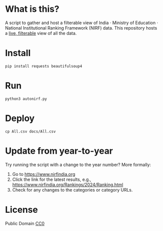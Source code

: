 # What is this?

A script to gather and host a filterable view of India ⋅ Ministry of Education ⋅ National Institutional Ranking Framework (NIRF) data. This repository hosts a [live, filterable](https://yig.github.io/auto-NIRF/) view of all the data.

# Install

```
pip install requests beautifulsoup4
```

# Run

```
python3 autonirf.py
```

# Deploy

```
cp All.csv docs/All.csv
```

# Update from year-to-year

Try running the script with a change to the year number? More formally:

1. Go to <https://www.nirfindia.org>
2. Click the link for the latest results, e.g., <https://www.nirfindia.org/Rankings/2024/Ranking.html>
3. Check for any changes to the categories or category URLs.

# License

Public Domain [CC0](http://creativecommons.org/publicdomain/zero/1.0/)

